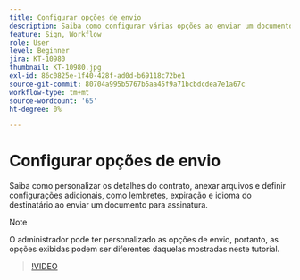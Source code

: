 ```yaml
---
title: Configurar opções de envio
description: Saiba como configurar várias opções ao enviar um documento para assinatura
feature: Sign, Workflow
role: User
level: Beginner
jira: KT-10980
thumbnail: KT-10980.jpg
exl-id: 86c0825e-1f40-428f-ad0d-b69118c72be1
source-git-commit: 80704a995b5767b5aa45f9a71bcbdcdea7e1a67c
workflow-type: tm+mt
source-wordcount: '65'
ht-degree: 0%

---
```


# Configurar opções de envio

Saiba como personalizar os detalhes do contrato, anexar arquivos e definir configurações adicionais, como lembretes, expiração e idioma do destinatário ao enviar um documento para assinatura.

>[!NOTE]
>
>O administrador pode ter personalizado as opções de envio, portanto, as opções exibidas podem ser diferentes daquelas mostradas neste tutorial.

>[!VIDEO](https://video.tv.adobe.com/v/3416163?quality=12&learn=on&hidetitle=true&captions=por_br)
